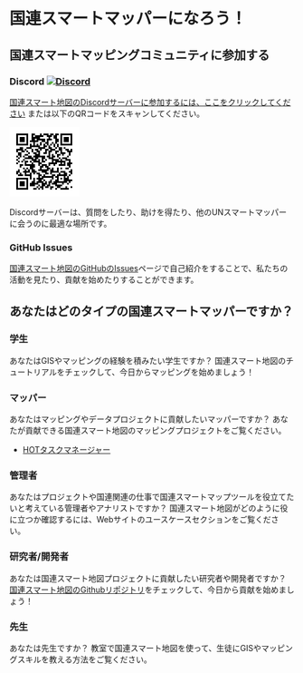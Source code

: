 # 国連スマートマッパーになろう！

## 国連スマートマッピングコミュニティに参加する

### Discord [![Discord](https://img.shields.io/discord/1180387931614085130?label=&logo=discord&logoColor=ffffff&color=7389D8&labelColor=6A7EC2)](https://discord.com/invite/B2uCGWGmZ5)

<a href="https://discord.com/invite/B2uCGWGmZ5" class="button button--tertiary">国連スマート地図のDiscordサーバーに参加するには、ここをクリックしてください</a> または以下のQRコードをスキャンしてください。

![UN Smart Mappers QR Code](/img/unsmartmappersqrcode.png)

Discordサーバーは、質問をしたり、助けを得たり、他のUNスマートマッパーに会うのに最適な場所です。

### GitHub Issues
[国連スマート地図のGitHubのIssues](https://github.com/unopengis/7/issues)ページで自己紹介をすることで、私たちの活動を見たり、貢献を始めたりすることができます。

## あなたはどのタイプの国連スマートマッパーですか？

### 学生
あなたはGISやマッピングの経験を積みたい学生ですか？ 国連スマート地図のチュートリアルをチェックして、今日からマッピングを始めましょう！

### マッパー
あなたはマッピングやデータプロジェクトに貢献したいマッパーですか？ あなたが貢献できる国連スマート地図のマッピングプロジェクトをご覧ください。

- [HOTタスクマネージャー](https://tasks.hotosm.org/)

### 管理者
あなたはプロジェクトや国連関連の仕事で国連スマートマップツールを役立てたいと考えている管理者やアナリストですか？ 国連スマート地図がどのように役に立つか確認するには、Webサイトのユースケースセクションをご覧ください。

### 研究者/開発者
あなたは国連スマート地図プロジェクトに貢献したい研究者や開発者ですか？ [国連スマート地図のGithubリポジトリ](https://github.com/unopengis/)をチェックして、今日から貢献を始めましょう！

### 先生
あなたは先生ですか？ 教室で国連スマート地図を使って、生徒にGISやマッピングスキルを教える方法をご覧ください。
